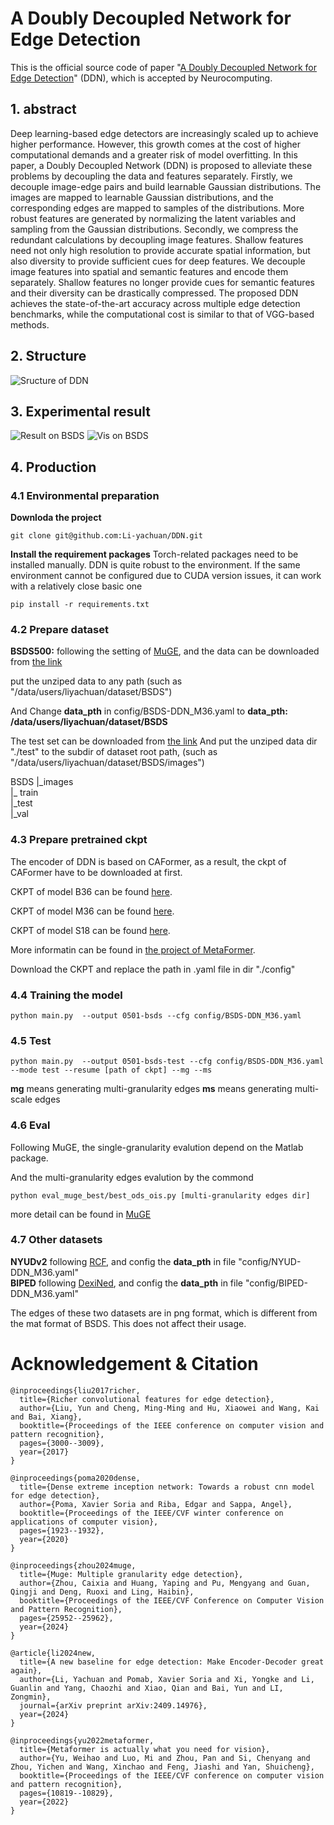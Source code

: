 # A Doubly Decoupled Network for Edge Detection
This is the official source code of paper "[A Doubly Decoupled Network for Edge Detection](https://www.sciencedirect.com/science/article/pii/S0925231225001146)" (DDN), which is accepted by Neurocomputing.

## 1. abstract
Deep learning-based edge detectors are increasingly scaled up to achieve higher performance. However, this growth comes at the cost of higher computational demands and a greater risk of
model overfitting. In this paper, a Doubly Decoupled Network (DDN) is proposed to alleviate these problems by decoupling the data and features separately. Firstly, we decouple image-edge pairs and
build learnable Gaussian distributions. The images are mapped to learnable Gaussian distributions, and the corresponding edges are mapped to samples of the distributions. More robust features are
generated by normalizing the latent variables and sampling from the Gaussian distributions. Secondly, we compress the redundant calculations by decoupling image features. Shallow features need not only
high resolution to provide accurate spatial information, but also diversity to provide sufficient cues for deep features. We decouple image features into spatial and semantic features and encode them
separately. Shallow features no longer provide cues for semantic features and their diversity can be drastically compressed. The proposed DDN achieves the state-of-the-art accuracy across multiple
edge detection benchmarks, while the computational cost is similar to that of VGG-based methods.


## 2. Structure
![Sructure of DDN](helper/struct.png)

## 3. Experimental result

![Result on BSDS](helper/bsds.png)
![Vis on BSDS](helper/vis_bsds.png)


## 4. Production

### 4.1 Environmental preparation
**Downloda the project**
```angular2html
git clone git@github.com:Li-yachuan/DDN.git
```
**Install the requirement packages**
Torch-related packages need to be installed manually.
DDN is quite robust to the environment. If the same environment cannot be configured due to CUDA version issues, it can work with a relatively close basic one

```angular2html
pip install -r requirements.txt
```

### 4.2 Prepare dataset

**BSDS500:** following the setting of [MuGE](https://github.com/ZhouCX117/UAED_MuGE),
and the data can be downloaded from [the link](https://drive.google.com/file/d/1iB2aUKTjDK0URbvUXbXBKBYAROftRKwX/view?usp=sharing)

put the unziped data to any path (such as "/data/users/liyachuan/dataset/BSDS")

And Change **data_pth** in config/BSDS-DDN_M36.yaml to **data_pth: /data/users/liyachuan/dataset/BSDS**

The test set can be downloaded from [the link](https://drive.google.com/file/d/1WiO8-WIGApY6OrrCBEin0FjrgKudhlUo/view?usp=drive_link)
And put the unziped data dir "./test" to the subdir of dataset root path,  (such as "/data/users/liyachuan/dataset/BSDS/images")  

BSDS
  |_images  
      |\_ train  
      |\_test  
      |\_val  
  


### 4.3 Prepare pretrained ckpt
The encoder of DDN is based on CAFormer, as a result, the ckpt of CAFormer have to be downloaded at first.

CKPT of model B36 can be found [here](https://huggingface.co/sail/dl/resolve/main/caformer/caformer_s18_384_in21ft1k.pth).    

CKPT of model M36 can be found [here](https://huggingface.co/sail/dl/resolve/main/caformer/caformer_m36_384_in21ft1k.pth).

CKPT of model S18 can be found [here](https://huggingface.co/sail/dl/resolve/main/caformer/caformer_b36_384_in21ft1k.pth).

More informatin can be found in [the project of MetaFormer](https://github.com/sail-sg/metaformer).

Download the CKPT and replace the path in .yaml file in dir "./config"




### 4.4 Training the model 
```angular2html
python main.py  --output 0501-bsds --cfg config/BSDS-DDN_M36.yaml
```
### 4.5 Test
```angular2html
python main.py  --output 0501-bsds-test --cfg config/BSDS-DDN_M36.yaml --mode test --resume [path of ckpt] --mg --ms
```
**mg** means generating multi-granularity edges
**ms** means generating multi-scale edges

### 4.6 Eval

Following MuGE, the single-granularity evalution depend on the Matlab package.

And the multi-granularity edges evalution by the commond
```angular2html
python eval_muge_best/best_ods_ois.py [multi-granularity edges dir]
```
more detail can be found in [MuGE](https://github.com/ZhouCX117/UAED_MuGE)

### 4.7 Other datasets
**NYUDv2** following [RCF](https://github.com/yun-liu/RCF), and config the **data_pth** in file "config/NYUD-DDN_M36.yaml"  
**BIPED** following [DexiNed](https://github.com/xavysp/DexiNed), and config the **data_pth** in file "config/BIPED-DDN_M36.yaml"

The edges of these two datasets are in png format, which is different from the mat format of BSDS. This does not affect their usage.

# Acknowledgement & Citation

```angular2html
@inproceedings{liu2017richer,
  title={Richer convolutional features for edge detection},
  author={Liu, Yun and Cheng, Ming-Ming and Hu, Xiaowei and Wang, Kai and Bai, Xiang},
  booktitle={Proceedings of the IEEE conference on computer vision and pattern recognition},
  pages={3000--3009},
  year={2017}
}
```

```angular2html
@inproceedings{poma2020dense,
  title={Dense extreme inception network: Towards a robust cnn model for edge detection},
  author={Poma, Xavier Soria and Riba, Edgar and Sappa, Angel},
  booktitle={Proceedings of the IEEE/CVF winter conference on applications of computer vision},
  pages={1923--1932},
  year={2020}
}
```
```
@inproceedings{zhou2024muge,
  title={Muge: Multiple granularity edge detection},
  author={Zhou, Caixia and Huang, Yaping and Pu, Mengyang and Guan, Qingji and Deng, Ruoxi and Ling, Haibin},
  booktitle={Proceedings of the IEEE/CVF Conference on Computer Vision and Pattern Recognition},
  pages={25952--25962},
  year={2024}
}
```

```
@article{li2024new,
  title={A new baseline for edge detection: Make Encoder-Decoder great again},
  author={Li, Yachuan and Pomab, Xavier Soria and Xi, Yongke and Li, Guanlin and Yang, Chaozhi and Xiao, Qian and Bai, Yun and LI, Zongmin},
  journal={arXiv preprint arXiv:2409.14976},
  year={2024}
}
```

```
@inproceedings{yu2022metaformer,
  title={Metaformer is actually what you need for vision},
  author={Yu, Weihao and Luo, Mi and Zhou, Pan and Si, Chenyang and Zhou, Yichen and Wang, Xinchao and Feng, Jiashi and Yan, Shuicheng},
  booktitle={Proceedings of the IEEE/CVF conference on computer vision and pattern recognition},
  pages={10819--10829},
  year={2022}
}
```

